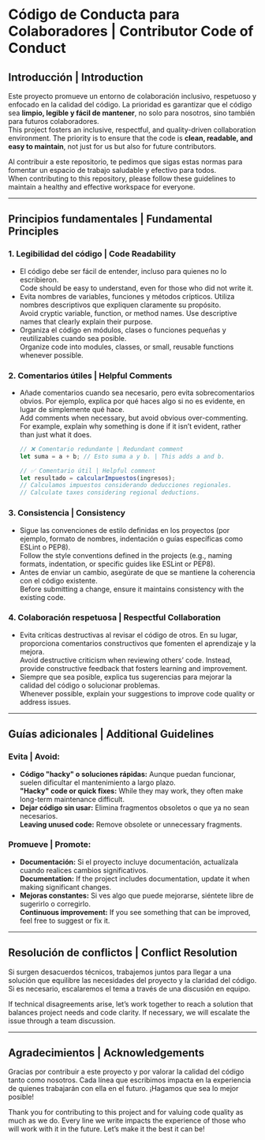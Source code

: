 # Código de Conducta para Colaboradores | Contributor Code of Conduct

## Introducción | Introduction

Este proyecto promueve un entorno de colaboración inclusivo, respetuoso y enfocado en la calidad del código. La prioridad es garantizar que el código sea **limpio, legible y fácil de mantener**, no solo para nosotros, sino también para futuros colaboradores.  
This project fosters an inclusive, respectful, and quality-driven collaboration environment. The priority is to ensure that the code is **clean, readable, and easy to maintain**, not just for us but also for future contributors.

Al contribuir a este repositorio, te pedimos que sigas estas normas para fomentar un espacio de trabajo saludable y efectivo para todos.  
When contributing to this repository, please follow these guidelines to maintain a healthy and effective workspace for everyone.  

---

## Principios fundamentales | Fundamental Principles  

### 1. **Legibilidad del código | Code Readability**  
- El código debe ser fácil de entender, incluso para quienes no lo escribieron.  
  Code should be easy to understand, even for those who did not write it.  
- Evita nombres de variables, funciones y métodos crípticos. Utiliza nombres descriptivos que expliquen claramente su propósito.  
  Avoid cryptic variable, function, or method names. Use descriptive names that clearly explain their purpose.  
- Organiza el código en módulos, clases o funciones pequeñas y reutilizables cuando sea posible.  
  Organize code into modules, classes, or small, reusable functions whenever possible.  

### 2. **Comentarios útiles | Helpful Comments**  
- Añade comentarios cuando sea necesario, pero evita sobrecomentarios obvios. Por ejemplo, explica por qué haces algo si no es evidente, en lugar de simplemente qué hace.  
  Add comments when necessary, but avoid obvious over-commenting. For example, explain why something is done if it isn’t evident, rather than just what it does.  
  ```javascript
  // ❌ Comentario redundante | Redundant comment
  let suma = a + b; // Esto suma a y b. | This adds a and b.

  // ✅ Comentario útil | Helpful comment
  let resultado = calcularImpuestos(ingresos); 
  // Calculamos impuestos considerando deducciones regionales.
  // Calculate taxes considering regional deductions.

### 3. **Consistencia | Consistency** 
- Sigue las convenciones de estilo definidas en los proyectos (por ejemplo, formato de nombres, indentación o guías específicas como ESLint o PEP8).  
  Follow the style conventions defined in the projects (e.g., naming formats, indentation, or specific guides like ESLint or PEP8).
- Antes de enviar un cambio, asegúrate de que se mantiene la coherencia con el código existente.  
  Before submitting a change, ensure it maintains consistency with the existing code.

### 4. **Colaboración respetuosa | Respectful Collaboration**
- Evita críticas destructivas al revisar el código de otros. En su lugar, proporciona comentarios constructivos que fomenten el aprendizaje y la mejora.  
  Avoid destructive criticism when reviewing others’ code. Instead, provide constructive feedback that fosters learning and improvement.
- Siempre que sea posible, explica tus sugerencias para mejorar la calidad del código o solucionar problemas.  
  Whenever possible, explain your suggestions to improve code quality or address issues.

---

## Guías adicionales | Additional Guidelines  

### **Evita | Avoid:**  
- **Código "hacky" o soluciones rápidas:** Aunque puedan funcionar, suelen dificultar el mantenimiento a largo plazo.  
  **"Hacky" code or quick fixes:** While they may work, they often make long-term maintenance difficult.
- **Dejar código sin usar:** Elimina fragmentos obsoletos o que ya no sean necesarios.  
  **Leaving unused code:** Remove obsolete or unnecessary fragments.

### **Promueve | Promote:**  
- **Documentación:** Si el proyecto incluye documentación, actualízala cuando realices cambios significativos.  
  **Documentation:** If the project includes documentation, update it when making significant changes.
- **Mejoras constantes:** Si ves algo que puede mejorarse, siéntete libre de sugerirlo o corregirlo.  
  **Continuous improvement:** If you see something that can be improved, feel free to suggest or fix it.

---

## Resolución de conflictos | Conflict Resolution  

Si surgen desacuerdos técnicos, trabajemos juntos para llegar a una solución que equilibre las necesidades del proyecto y la claridad del código. Si es necesario, escalaremos el tema a través de una discusión en equipo.

If technical disagreements arise, let’s work together to reach a solution that balances project needs and code clarity. If necessary, we will escalate the issue through a team discussion.

---

## Agradecimientos | Acknowledgements  

Gracias por contribuir a este proyecto y por valorar la calidad del código tanto como nosotros. Cada línea que escribimos impacta en la experiencia de quienes trabajarán con ella en el futuro. ¡Hagamos que sea lo mejor posible!

Thank you for contributing to this project and for valuing code quality as much as we do. Every line we write impacts the experience of those who will work with it in the future. Let’s make it the best it can be!
